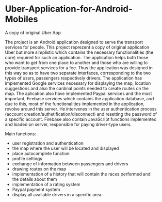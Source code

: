 # Uber-Application-for-Android-Mobiles
A copy of original Uber App

The project is an Android application designed to serve the transport services for people.
This project reprezent a copy of original application Uber but more simplistic which contains the necessary functionalities (the core) required for such an application.
The application helps both those who want to get from one place to another and those who are willing to provide transport services for a fee. Thus the application was designed
in this way so as to have two separate interfaces, corresponding to the two types of users, passengers respectively drivers.
The application has implemented Google services necessary for displaying the map, location suggestions and also the cardinal points needed to create routes on the map.
The aplication also have implemented Paypal services and the most important, Firebase services which contains the application database, and due to this, most of the 
functionalities implemented in the application, revolve around this server. He intervenes in the user authentication process (account creation/authetification/disconnect) and
resetting the password of a specific account.
Firebase also contain JavaScript functions implemented and loaded on server, responsible for paying driver-type users.

Main functions:
- user registration and authentication
- the map where the user will be located and displayed
- place autocomplete function
- profile settings
- exchange of information between passengers and drivers
- drawing routes on the map
- implementation of a history that will contain the races performed and the details about them
- implementation of a rating system
- Paypal payment system
- display all available drivers in a specific area
